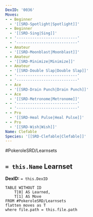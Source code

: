 ```yaml
---
DexID: '0036'
Moves:
- - Beginner
  - '[[SRD-Spotlight|Spotlight]]'
- - Beginner
  - '[[SRD-Sing|Sing]]'
- - '---------------------------'
  - '---------------------------'
- - Amateur
  - '[[SRD-Moonblast|Moonblast]]'
- - Amateur
  - '[[SRD-Minimize|Minimize]]'
- - Amateur
  - '[[SRD-Double Slap|Double Slap]]'
- - '---------------------------'
  - '---------------------------'
- - Ace
  - '[[SRD-Drain Punch|Drain Punch]]'
- - Ace
  - '[[SRD-Metronome|Metronome]]'
- - '---------------------------'
  - '---------------------------'
- - Pro
  - '[[SRD-Heal Pulse|Heal Pulse]]'
- - Pro
  - '[[SRD-Wish|Wish]]'
Name: Clefable
Species: '[[SRD-Clefable|Clefable]]'
---
```


#PokeroleSRD/Learnsets

## `= this.Name` Learnset

**DexID:** `= this.DexID`

```dataview
TABLE WITHOUT ID
    T[0] AS Learned,
    T[1] AS Move
FROM #PokeroleSRD/Learnsets
flatten moves as T
where file.path = this.file.path
```
